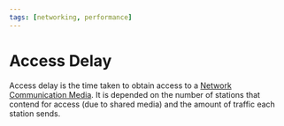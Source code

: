```yaml
---
tags: [networking, performance]
---
```


# Access Delay

Access delay is the time taken to obtain access to a [Network Communication Media](202209271520.md).
It is depended on the number of stations that contend for access (due to shared
media) and the amount of traffic each station sends.
